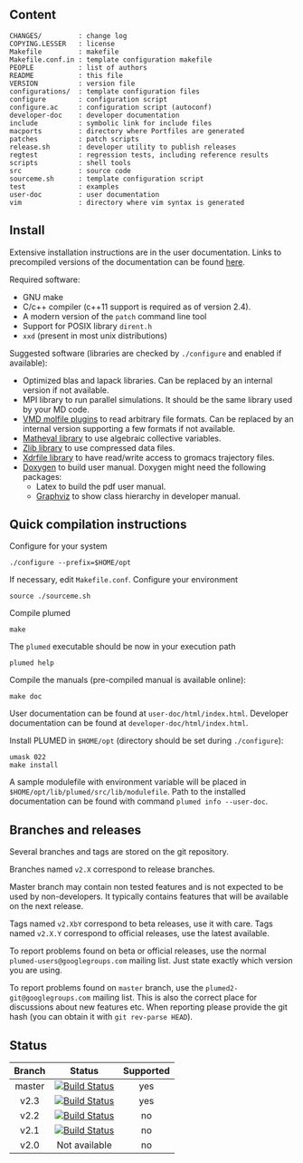 
Content
-------

    CHANGES/         : change log
    COPYING.LESSER   : license
    Makefile         : makefile
    Makefile.conf.in : template configuration makefile
    PEOPLE           : list of authors
    README           : this file
    VERSION          : version file
    configurations/  : template configuration files
    configure        : configuration script
    configure.ac     : configuration script (autoconf)
    developer-doc    : developer documentation
    include          : symbolic link for include files
    macports         : directory where Portfiles are generated
    patches          : patch scripts
    release.sh       : developer utility to publish releases
    regtest          : regression tests, including reference results
    scripts          : shell tools
    src              : source code
    sourceme.sh      : template configuration script
    test             : examples
    user-doc         : user documentation
    vim              : directory where vim syntax is generated

Install
-------

Extensive installation instructions are in the user documentation.
Links to precompiled versions of the documentation can be found [here](http://www.plumed.org/documentation).

Required software:

* GNU make
* C/c++ compiler (c++11 support is required as of version 2.4).
* A modern version of the `patch` command line tool
* Support for POSIX library `dirent.h`
* `xxd` (present in most unix distributions)

Suggested software (libraries are checked by `./configure` and enabled if available):

* Optimized blas and lapack libraries. Can be replaced by an internal version if not available.
* MPI library to run parallel simulations. It should be the same library used by your MD code.
* [VMD molfile plugins](http://www.ks.uiuc.edu/Research/vmd/plugins) to read arbitrary file formats. Can be replaced by an internal version supporting a few formats if not available.
* [Matheval library](http://www.gnu.org/software/libmatheval) to use algebraic collective variables.
* [Zlib library](http://zlib.net/) to use compressed data files.
* [Xdrfile library](http://www.gromacs.org/Developer_Zone/Programming_Guide/XTC_Library) to have read/write access to gromacs
  trajectory files.
* [Doxygen](http:://www.doxygen.org) to build user manual. Doxygen might need the following packages:
  * Latex to build the pdf user manual.
  * [Graphviz](http://www.graphviz.org) to show class hierarchy in
    developer manual.

Quick compilation instructions
------------------------------

Configure for your system

    ./configure --prefix=$HOME/opt
    
    
If necessary, edit `Makefile.conf`. 
Configure your environment

    source ./sourceme.sh
    
Compile plumed

    make
    
The `plumed` executable should be now in your execution path

    plumed help
    
Compile the manuals (pre-compiled manual is available online):

    make doc

User documentation can be found at `user-doc/html/index.html`.
Developer documentation can be found at `developer-doc/html/index.html`.

Install PLUMED in `$HOME/opt` (directory should be set during `./configure`):

    umask 022
    make install
    
A sample modulefile with environment variable will be placed in
`$HOME/opt/lib/plumed/src/lib/modulefile`. Path to the installed documentation can be found with command `plumed info --user-doc`.


Branches and releases
---------------------

Several branches and tags are stored on the git repository.

Branches named `v2.X` correspond to release branches.

Master branch may contain non tested features and is not expected to be used by non-developers.
It typically contains features that will be available on the next release.

Tags named `v2.XbY` correspond to beta releases, use it with care.
Tags named `v2.X.Y` correspond to official releases, use the latest available.

To report problems found on beta or official releases, use the normal `plumed-users@googlegroups.com`
mailing list. Just state exactly which version you are using.

To report problems found on `master` branch, use the `plumed2-git@googlegroups.com` mailing list.
This is also the correct place for discussions about new features etc.
When reporting please provide the git hash (you can obtain it with `git rev-parse HEAD`).

Status
------

| Branch   |      Status   | Supported |
|:--------:|:-------------:|:--------:|
| master   | [![Build Status](https://travis-ci.org/plumed/plumed2.svg?branch=master)](https://travis-ci.org/plumed/plumed2) | yes |
| v2.3     | [![Build Status](https://travis-ci.org/plumed/plumed2.svg?branch=v2.3)](https://travis-ci.org/plumed/plumed2) | yes |
| v2.2     | [![Build Status](https://travis-ci.org/plumed/plumed2.svg?branch=v2.3)](https://travis-ci.org/plumed/plumed2) | no |
| v2.1     | [![Build Status](https://travis-ci.org/plumed/plumed2.svg?branch=v2.2)](https://travis-ci.org/plumed/plumed2) | no |
| v2.0     | Not available | no |


